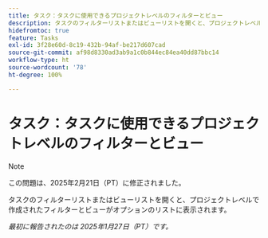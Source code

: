 ```yaml
---
title: タスク：タスクに使用できるプロジェクトレベルのフィルターとビュー
description: タスクのフィルターリストまたはビューリストを開くと、プロジェクトレベルで作成されたフィルターとビューがオプションのリストに表示されます。
hidefromtoc: true
feature: Tasks
exl-id: 3f28e60d-8c19-432b-94af-be217d607cad
source-git-commit: af98d8330ad3ab9a1c0b844ec84ea40dd87bbc14
workflow-type: ht
source-wordcount: '78'
ht-degree: 100%

---
```


# タスク：タスクに使用できるプロジェクトレベルのフィルターとビュー

>[!NOTE]
>
>この問題は、2025年2月21日（PT）に修正されました。

タスクのフィルターリストまたはビューリストを開くと、プロジェクトレベルで作成されたフィルターとビューがオプションのリストに表示されます。

_最初に報告されたのは 2025年1月27日（PT）です。_
